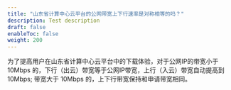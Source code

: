 ```yaml
---
title: "山东省计算中心云平台的公网带宽上下行速率是对称相等的吗？"
description: Test description
draft: false
enableToc: false
weight: 200
---
```


为了提高用户在山东省计算中心云平台中的下载体验，对于公网IP的带宽小于 10Mbps 的，下行（出云）带宽等于公网IP带宽，上行（入云）带宽自动提高到10Mbps; 带宽大于 10Mbps 的，上下行带宽保持和申请带宽相同。
